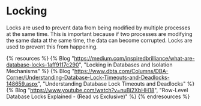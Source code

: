 # Locking

Locks are used to prevent data from being modified by multiple processes at the same time. This is important because if two processes are modifying the same data at the same time, the data can become corrupted. Locks are used to prevent this from happening.

{% resources %}
  {% Blog "https://medium.com/inspiredbrilliance/what-are-database-locks-1aff9117c290", "Locking in Databases and Isolation Mechanisms" %}
  {% Blog "https://www.dbta.com/Columns/DBA-Corner/Understanding-Database-Lock-Timeouts-and-Deadlocks-148659.aspx", "Understanding Database Lock Timeouts and Deadlocks" %}
  {% Blog "https://www.youtube.com/watch?v=nuBi2XbHH18", "Row-Level Database Locks Explained - (Read vs Exclusive)" %}
{% endresources %}

